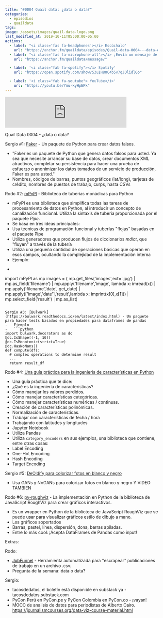 ```yaml
---
title: "#0004 Quail data: ¿data o data?"
categories:
  - episodios
  - quaildata
tags:
image: /assets/images/quail-data-logo.png
last_modified_at: 2019-10-11T05:00:00-05:00
actions:
  - label: "<i class='fas fa-headphones'></i> Escúchalo"
    url: "https://anchor.fm/quaildata/episodes/Quail-data-0004---data-o-data-ea4f9u"
  - label: "<i class='fas fa-microphone-alt'></i> ¡Envía un mensaje de voz!"
    url: "https://anchor.fm/quaildata/message/"

  - label: '<i class="fab fa-spotify"></i> Spotify'
    url: "https://open.spotify.com/show/53uIH8OC4b5v7qJOlidlGo"

  - label: '<i class="fab fa-youtube"> YouTube</i>'
    url: "https://youtu.be/Ymu-kyHpEPk"
---
```


<iframe src="https://anchor.fm/quaildata/embed/episodes/Quail-data-0004---data-o-data-ea4f9u" height="102px" width="400px" frameborder="0" scrolling="no"></iframe>

Quail Data 0004 - ¿data o data?

Sergio #1: [Faker](https://faker.readthedocs.io/en/master/) - Un paquete de Python para crear datos falsos.
-   "Faker es un paquete de Python que genera datos falsos para usted. Ya sea que necesite arrancar su base de datos, crear documentos XML atractivos, completar su persistencia para hacer una prueba de esfuerzo o anonimizar los datos tomados de un servicio de producción, Faker es para usted."
-   Nombres, códigos de barras, puntos geográficos (lat/long), tarjetas de crédito, nombres de puestos de trabajo, curps, hasta CSVs

Rodo #2: [mPyPl](http://soshnikov.com/mPyPl/) - Biblioteca de tuberías monádicas para Python
-   mPyPl es una biblioteca que simplifica todas las tareas de procesamiento de datos en Python, al introducir un concepto de canalización funcional. Utiliza la sintaxis de tubería proporcionada por el paquete _Pipe_.
-   Se basa en tres ideas principales:
-   Usa técnicas de programación funcional y tuberías "flojas" basadas en el paquete Pipe
-   Utiliza generadores que producen flujos de diccionarios _mdict_, que "fluyen" a través de la tubería
-   Utiliza una pequeña cantidad de operaciones básicas que operan en esos campos, ocultando la complejidad de la implementación interna
-   Ejemplo:
-   ```python
import  mPyPl  as mp
images = (
mp.get_files('images',ext='.jpg')
| mp.as_field('filename')
| mp.apply('filename','image', lambda x: imread(x))
| mp.apply('filename','date', get_date)
| mp.apply(['image','date'],'result',lambda x: imprint(x[0],x[1]))
| mp.select_field('result')
| mp.as_list)
```

Sergio #3: [Bulwark](https://bulwark.readthedocs.io/en/latest/index.html) - Un paquete para hacer tests basados en propiedades para dataframes de pandas
-   Ejemplo
-   ```python
import bulwark.decorators as dc
@dc.IsShape((-1, 10))
@dc.IsMonotonic(strict=True)
@dc.HasNoNans()
def compute(df):
  # complex operations to determine result
  ...
  return result_df
```

Rodo #4: [Una guía práctica para la ingeniería de características en Python](https://heartbeat.fritz.ai/a-practical-guide-to-feature-engineering-in-python-8326e40747c8)
-   Una guía práctica que te dice:
-   ¿Qué es la ingeniería de características?
-   Cómo manejar los valores perdidos.
-   Cómo manejar características categóricas.
-   Cómo manejar características numéricas / continuas.
-   Creación de características polinómicas.
-   Normalización de características.
-   Trabajar con características de fecha / hora
-   Trabajando con latitudes y longitudes
-   Jupyter Notebook
-   Utiliza Pandas
-   Utiliza `category_encoders` en sus ejemplos, una biblioteca que contiene, entre otras cosas:
-   Label Encoding
-   One-Hot Encoding
-   Hash Encoding
-   Target Encoding

Sergio #5: [DeOldify para colorizar fotos en blanco y negro](https://github.com/jantic/DeOldify)
-   Usa GANs y NoGANs para colorizar fotos en blanco y negro Y VIDEO TAMBIEN

Rodo #6: [py-roughviz](https://github.com/charlesdong1991/py-roughviz) - La implementación en Python de la biblioteca de JavaScript RoughViz para crear gráficos interactivos.
-   Es un wrapper en Python de la biblioteca de JavaScript RoughViz que se puede usar para visualizar gráficos estilo de dibujo a mano.
-   Los gráficos soportados
-   Barras, pastel, línea, dispersión, dona, barras apiladas.
-   Entre lo más cool: ¡Acepta DataFrames de Pandas como input!

Extras:

Rodo:
-   [JobFunnel](https://github.com/PaulMcInnis/JobFunnel) - Herramienta automatizada para "escrapear" publicaciones de trabajo en un archivo .csv.
-   Pregunta de la semana: data o data?

Sergio:
-   tacosdedatos, el boletín está disponible en substack ya - tacosdedatos.substack.com
-   PyCon Perú en PyCon.pe y PyCon Colombia en PyCon.co - ¡vayan!
-   MOOC de analisis de datos para periodistas de Alberto Cairo. https://journalismcourses.org/data-viz-course-material.html
